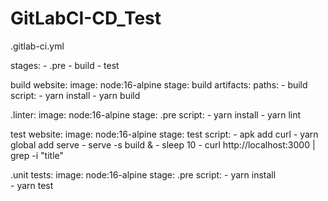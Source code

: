 # GitLabCI-CD_Test

.gitlab-ci.yml


stages: 
    - .pre
    - build
    - test

build website:
    image: node:16-alpine
    stage: build
    artifacts:
        paths:
            - build
    script:
        - yarn install
        - yarn build

.linter:
    image: node:16-alpine
    stage: .pre
    script:
        - yarn install
        - yarn lint

test website:
    image: node:16-alpine
    stage: test
    script:
        - apk add curl
        - yarn global add serve
        - serve -s build & 
        - sleep 10
        - curl http://localhost:3000 | grep -i "title"

.unit tests:
    image: node:16-alpine
    stage: .pre
    script:
        - yarn install        
        - yarn test
